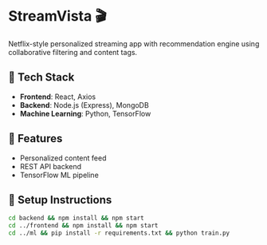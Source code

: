 # StreamVista 🎬

Netflix-style personalized streaming app with recommendation engine using collaborative filtering and content tags.

## 🔧 Tech Stack
- **Frontend**: React, Axios
- **Backend**: Node.js (Express), MongoDB
- **Machine Learning**: Python, TensorFlow

## 📌 Features
- Personalized content feed
- REST API backend
- TensorFlow ML pipeline

## 🚀 Setup Instructions
```bash
cd backend && npm install && npm start
cd ../frontend && npm install && npm start
cd ../ml && pip install -r requirements.txt && python train.py
```

